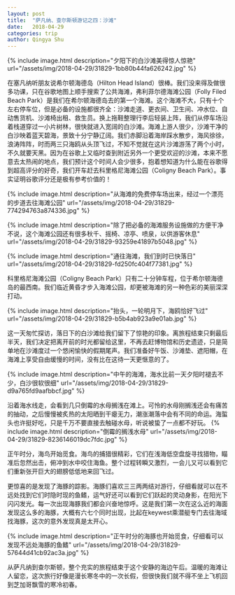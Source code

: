 ```yaml
---
layout: post
title:  "萨凡纳、查尔斯顿游记之四：沙滩"
date:   2018-04-29
categories: trip
author: Qingya Shu
---
```

{% include image.html description="夕阳下的白沙滩美得惊人惊艳" url="/assets/img/2018-04-29/31829-1bb80b44fa626242.jpg" %}

在塞凡纳听朋友说希尔顿海德岛（Hilton Head Island）很棒。我们没来得及做很多功课，只在谷歌地图上顺手搜索了公共海滩，弗利菲尔德海滩公园（Folly Filed Beach Park）是我们在希尔顿海德岛去的第一个海滩。这个海滩不大，只有十个左右停车位，但是必备的设施都很齐全：沙滩走道、更衣间、卫生间、冲水位、自动售货机、沙滩椅出租、救生员。换上拖鞋整理行李后轻装上阵，我们从停车场沿着栈道穿过一小片树林，很快就进入宽阔的白沙滩。海滩上游人很少，沙滩干净的白沙映着蓝天碧海，景致十分宁静辽阔。我们赤脚沿着海岸踩水散步，海风徐徐，浪涛阵阵，时而两三只海鸥从头顶飞过，不知不觉就在这片沙滩游荡了两个小时，不久就要天黑。因为在谷歌上又临时查到附近另外一个更受欢迎的沙滩，本来不愿意去太热闹的地点，我们预计这个时间人会少很多，抱着想知道为什么能在谷歌得到超高评分的好奇，我们开车赶去科里格尼海滩公园（Coligny Beach Park）。事实证明谷歌评分还是极有参考价值的！

{% include image.html description="从海滩的免费停车场出来，经过一个漂亮的步道去往海滩公园" url="/assets/img/2018-04-29/31829-774294763a874336.jpg" %}

{% include image.html description="除了把必备的海滩服务设施做的方便干净不说，这个海滩公园还有很多秋千、摇椅、凉亭、喷泉，以供游客休息" url="/assets/img/2018-04-29/31829-93259e41897b5048.jpg" %}

{% include image.html description="通往海滩，我们到时已快落日" url="/assets/img/2018-04-29/31829-fd250fc404f77381.jpg" %}

科里格尼海滩公园（Coligny Beach Park）只有二十分钟车程，位于希尔顿海德岛的最西南。我们临近黄昏才步入海滩公园，却更被海滩的另一种色彩的美丽深深打动。

{% include image.html description="抬头，一轮明月下，海鸥恰好飞过" url="/assets/img/2018-04-29/31829-b5b4ab923a9e01ab.jpg" %}

这一天匆忙探访，落日下的白沙滩给我们留下了惊艳的印象。离旅程结束只剩最后半天，我们决定把离开前的时光都留给这里，不再去赶博物馆和历史遗迹，只是简单地在沙滩度过一个悠闲愉快的假期尾声。我们准备好午饭、沙滩垫、遮阳帽，在海滩上享受自由缓慢的时间，没有比在这待一天更惬意的了。

{% include image.html description="中午的海滩，海水比前一天夕阳时褪去不少，白沙很软很细" url="/assets/img/2018-04-29/31829-d9a765fd9aafbbcf.jpg" %}

沿着海水线走，会看到几只倒霉的水母搁浅在滩上。可怜的水母刚搁浅还会有痛苦的抽动，之后慢慢被炙热的太阳晒到干瘪无力，潮涨潮落中会有不同的命运。海蜇头也许挺好吃，只是千万不要直接去触碰水母，听说被蛰了一点都不好玩。
{% include image.html description="倒霉的搁浅水母" url="/assets/img/2018-04-29/31829-8236146019dc7fdc.jpg" %}

正午时分，海鸟开始觅食。海鸟的捕猎很精彩，它们在浅海低空盘旋寻找猎物，瞄准后忽然出击，俯冲到水中咬住海鱼。整个过程转瞬又激烈，一会儿又可以看到它们重新张开巨大的翅膀低低地来回飞过。

更惊喜的是发现了海豚的踪影。海豚们喜欢三三两两结对游行，仔细看就可以在不远处找到它们时隐时现的鱼鳍，运气好还可以看到它们跃起的灵动身影，在阳光下闪闪发光。每一次出现海豚我们都会兴奋地惊呼。这是我们第一次在这么近的海面发现这么多的海豚，大概有六七个同时出现，比起在keywest乘潜艇专门去往海域找海豚，这次的意外发现真是太开心。

{% include image.html description="正午时分的海豚也开始觅食，仔细看可以发现不远处海豚的鱼鳍" url="/assets/img/2018-04-29/31829-57644d41cb92ac3a.jpg" %}

从萨凡纳到查尔斯顿，整个充实的旅程结束于这个安静的海边午后。温暖的海滩让人留恋，这次旅行好像是漫长寒冬中的一次长假，但很快我们就不得不坐上飞机回到芝加哥飘雪的寒冷初春。